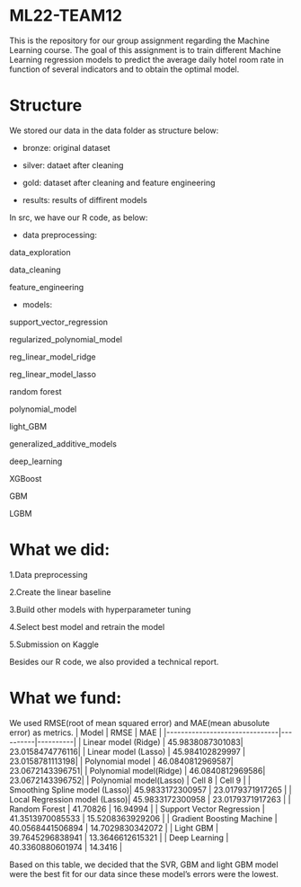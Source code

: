 # ML22-TEAM12

This is the repository for our group assignment regarding the Machine Learning course. The goal of this assignment is to train different Machine Learning regression models to predict the average daily hotel room rate in function of several indicators and to obtain the optimal model. 

# Structure 

We stored our data in the data folder as structure below: 
- bronze:
original dataset 

- silver:
dataet after cleaning 

- gold:
dataset after cleaning and feature engineering 

- results:
results of diffirent models 

In src, we have our R code, as below:

- data preprocessing:

data_exploration

data_cleaning

feature_engineering

- models:

support_vector_regression

regularized_polynomial_model

reg_linear_model_ridge

reg_linear_model_lasso

random forest

polynomial_model

light_GBM

generalized_additive_models

deep_learning

XGBoost

GBM

LGBM

# What we did:

1.Data preprocessing 

2.Create the linear baseline 

3.Build other models with hyperparameter tuning 

4.Select best model and retrain the model 

5.Submission on Kaggle

Besides our R code, we also provided a technical report. 

# What we fund:
We used RMSE(root of mean squared error) and MAE(mean abusolute error) as metrics. 
| Model                         | RMSE     | MAE      |
|-------------------------------|----------|----------|
| Linear model (Ridge)          | 45.9838087301083| 23.0158474776116|
| Linear model (Lasso)          | 45.984102829997 | 23.0158781113198|
| Polynomial model              | 46.0840812969587| 23.0672143396751|
| Polynomial model(Ridge)       | 46.0840812969586| 23.0672143396752|
| Polynomial model(Lasso)       | Cell 8   | Cell 9   |
| Smoothing Spline model (Lasso)| 45.9833172300957    | 23.0179371917265   |
| Local Regression model (Lasso)| 45.9833172300958    | 23.0179371917263    |
| Random Forest                 | 41.70826            | 16.94994    |
| Support Vector Regression     | 41.3513970085533    | 15.5208363929206    |
| Gradient Boosting Machine     | 40.0568441506894    | 14.7029830342072   |
| Light GBM                     | 39.7645296838941    | 13.3646612615321    |
| Deep Learning                 | 40.3360880601974    | 14.3416    |

Based on this table, we decided that the SVR, GBM and light GBM model were the best fit for our data since these model’s errors were the lowest.  
